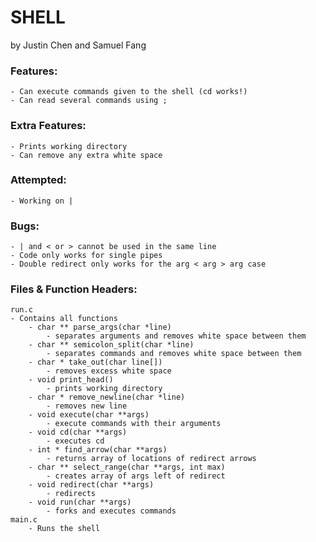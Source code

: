 # SHELL
by Justin Chen and Samuel Fang

### Features:
	- Can execute commands given to the shell (cd works!)
	- Can read several commands using ;

### Extra Features:
	- Prints working directory
	- Can remove any extra white space

### Attempted:
	- Working on |

### Bugs:
	- | and < or > cannot be used in the same line
    - Code only works for single pipes
	- Double redirect only works for the arg < arg > arg case
	
### Files & Function Headers:
	run.c
	- Contains all functions
		- char ** parse_args(char *line)
			- separates arguments and removes white space between them
		- char ** semicolon_split(char *line)
			- separates commands and removes white space between them
		- char * take_out(char line[])
			- removes excess white space
		- void print_head()
			- prints working directory
		- char * remove_newline(char *line)
			- removes new line
		- void execute(char **args)
			- execute commands with their arguments
		- void cd(char **args)
			- executes cd
		- int * find_arrow(char **args)
			- returns array of locations of redirect arrows
		- char ** select_range(char **args, int max)
			- creates array of args left of redirect
		- void redirect(char **args)
			- redirects
		- void run(char **args)
			- forks and executes commands
	main.c
		- Runs the shell
